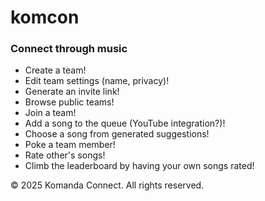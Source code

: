 # komcon

### Connect through music

- Create a team!
- Edit team settings (name, privacy)!
- Generate an invite link!
- Browse public teams!
- Join a team!
- Add a song to the queue (YouTube integration?)!
- Choose a song from generated suggestions!
- Poke a team member!
- Rate other's songs!
- Climb the leaderboard by having your own songs rated!

© 2025 Komanda Connect. All rights reserved.
